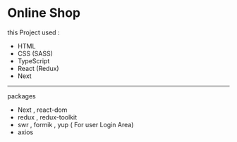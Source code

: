 # Online Shop

this Project used :

- HTML
- CSS (SASS)
- TypeScript
- React (Redux)
- Next

---

packages

- Next , react-dom
- redux , redux-toolkit
- swr , formik , yup ( For user Login Area)
- axios
